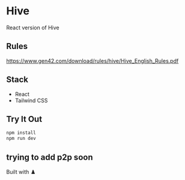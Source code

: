 # Hive

React version of Hive

## Rules
https://www.gen42.com/download/rules/hive/Hive_English_Rules.pdf

## Stack
- React
- Tailwind CSS

## Try It Out
```bash
npm install
npm run dev
```

## trying to add p2p soon

Built with ♟️